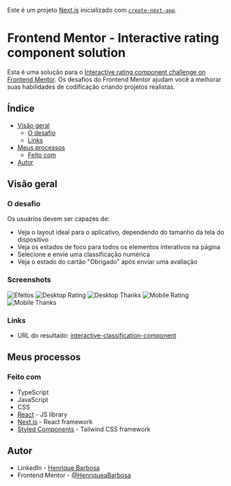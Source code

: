 Este é um projeto [Next.js](https://nextjs.org/) inicializado com [`create-next-app`](https://github.com/vercel/next.js/tree/canary/packages/create-next-app).

# Frontend Mentor - Interactive rating component solution

Esta é uma solução para o [Interactive rating component challenge on Frontend Mentor](https://www.frontendmentor.io/challenges/interactive-rating-component-koxpeBUmI). Os desafios do Frontend Mentor ajudam você a melhorar suas habilidades de codificação criando projetos realistas.

## Índice

- [Visão geral](#visão-geral)
  - [O desafio](#o-desafio)
  - [Links](#links)
- [Meus processos](#meus-processos)
  - [Feito com](#feito-com)
- [Autor](#autor)

## Visão geral

### O desafio

Os usuários devem ser capazes de:

- Veja o layout ideal para o aplicativo, dependendo do tamanho da tela do dispositivo
- Veja os estados de foco para todos os elementos interativos na página
- Selecione e envie uma classificação numérica
- Veja o estado do cartão "Obrigado" após enviar uma avaliação

### Screenshots

![Efeitos](./active-states.jpg)
![Desktop Rating](./desktop-rating.jpg)
![Desktop Thanks](./desktop-thank-you.jpg)
![Mobile Rating](./mobile-rating.jpg)
![Mobile Thanks](./mobile-thank-you.jpg)

### Links

- URL do resultado: [interactive-classification-component](https://interactive-classification-component-of3rbx77q-henriqueabarbosa.vercel.app/)

## Meus processos

### Feito com

- TypeScript
- JavaScript
- CSS
- [React](https://reactjs.org/) - JS library
- [Next.js](https://nextjs.org/) - React framework
- [Styled Components](https://tailwindcss.com/) - Tailwind CSS framework

## Autor

- LinkedIn - [Henrique Barbosa](https://www.linkedin.com/in/henrique-barbosa-73348a12b/)
- Frontend Mentor - [@HenriqueaBarbosa](https://www.frontendmentor.io/profile/HenriqueaBarbosa)